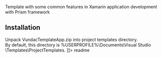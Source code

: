 <snippet>
  <content><![CDATA[
# ${1:Project Name}

Template with some common features in Xamarin application development with Prism framework 

## Installation
Unpack VundacTemplateApp.zip into project templates directory.  
By default, this directory is %USERPROFILE%\Documents\Visual Studio <version>\Templates\ProjectTemplates.
]]></content>
	<tabTrigger>readme</tabTrigger>
</snippet>